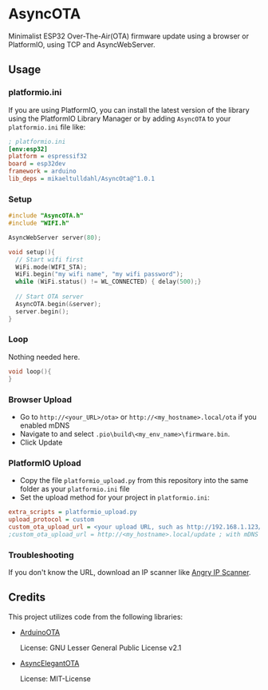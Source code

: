 # AsyncOTA
Minimalist ESP32 Over-The-Air(OTA) firmware update using a browser or PlatformIO, using TCP and AsyncWebServer.

## Usage

### platformio.ini
If you are using PlatformIO, you can install the latest version of the library using the PlatformIO Library Manager or by adding `AsyncOTA` to your `platformio.ini` file like:
```ini
; platformio.ini
[env:esp32]
platform = espressif32
board = esp32dev
framework = arduino
lib_deps = mikaeltulldahl/AsyncOta@^1.0.1
```

### Setup

```c++
#include "AsyncOTA.h"
#include "WIFI.h"

AsyncWebServer server(80);

void setup(){
  // Start wifi first
  WiFi.mode(WIFI_STA);
  WiFi.begin("my wifi name", "my wifi password");
  while (WiFi.status() != WL_CONNECTED) { delay(500);}
  
  // Start OTA server
  AsyncOTA.begin(&server);
  server.begin();
}
```
### Loop
Nothing needed here.
```c++
void loop(){
}
```

### Browser Upload
- Go to `http://<your_URL>/ota>` or `http://<my_hostname>.local/ota` if you enabled mDNS
- Navigate to and select `.pio\build\<my_env_name>\firmware.bin`.
- Click Update

### PlatformIO Upload

- Copy the file `platformio_upload.py` from this repository into the same folder as your `platformio.ini` file
- Set the upload method for your project in `platformio.ini`:

```ini
extra_scripts = platformio_upload.py
upload_protocol = custom
custom_ota_upload_url = <your upload URL, such as http://192.168.1.123/update>
;custom_ota_upload_url = http://<my_hostname>.local/update ; with mDNS
``` 

### Troubleshooting
If you don't know the URL, download an IP scanner like [Angry IP Scanner](https://angryip.org/).

## Credits

This project utilizes code from the following libraries:

- [ArduinoOTA](https://github.com/espressif/arduino-esp32/blob/master/libraries/ArduinoOTA/examples/OTAWebUpdater/OTAWebUpdater.ino)

  License: GNU Lesser General Public License v2.1

- [AsyncElegantOTA](https://github.com/ayushsharma82/AsyncElegantOTA/blob/master/platformio_upload.py)

  License: MIT-License
